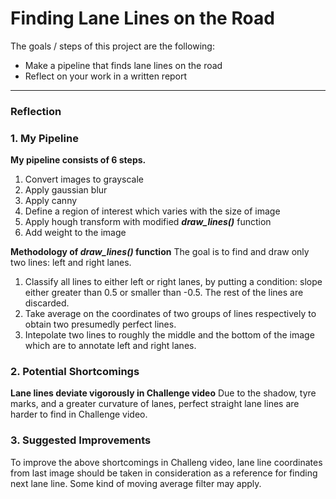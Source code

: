 # **Finding Lane Lines on the Road** 

The goals / steps of this project are the following:
* Make a pipeline that finds lane lines on the road
* Reflect on your work in a written report

---

### Reflection

### 1. My Pipeline

**My pipeline consists of 6 steps.**
1. Convert images to grayscale
2. Apply gaussian blur
3. Apply canny
4. Define a region of interest which varies with the size of image
5. Apply hough transform with modified ***draw_lines()*** function 
6. Add weight to the image

**Methodology of ***draw_lines()*** function**
The goal is to find and draw only two lines: left and right lanes.
1. Classify all lines to either left or right lanes, by putting a condition: slope either greater than 0.5 or smaller than -0.5. The rest of the lines are discarded.
2. Take average on the coordinates of two groups of lines respectively to obtain two presumedly perfect lines.
3. Intepolate two lines to roughly the middle and the bottom of the image which are to annotate left and right lanes.

### 2. Potential Shortcomings

**Lane lines deviate vigorously in Challenge video**
Due to the shadow, tyre marks, and a greater curvature of lanes, perfect straight lane lines are harder to find in Challenge video.

### 3. Suggested Improvements

To improve the above shortcomings in Challeng video, lane line coordinates from last image should be taken in consideration as a reference for finding next lane line. Some kind of moving average filter may apply.